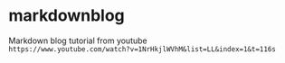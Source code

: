 # markdownblog
Markdown blog tutorial from youtube  
`https://www.youtube.com/watch?v=1NrHkjlWVhM&list=LL&index=1&t=116s`
